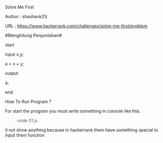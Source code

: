 Solve Me First

Author : shashank21j

URL : https://www.hackerrank.com/challenges/solve-me-first/problem



#Menghitung Penjumlahan#

start

input x,y;

a = x + y;

output

a;

end


How To Run Program ?

For start the program you must write something in console like this.

> node 01.js

it not show anything because in hackerrank them have something special to input them function